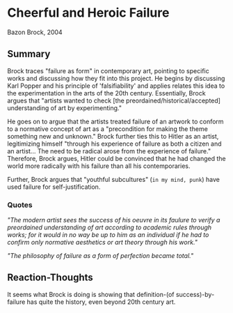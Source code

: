# Cheerful and Heroic Failure
Bazon Brock, 2004

## Summary

Brock traces "failure as form" in contemporary art, pointing to specific works and discussing how they fit into this project. He begins by discussing Karl Popper and his principle of 'falsifiability' and applies relates this idea to the experimentation in the arts of the 20th century. Essentially, Brock argues that "artists wanted to check [the preordained/historical/accepted] understanding of art by experimenting."

He goes on to argue that the artists treated failure of an artwork to conform to a normative concept of art as a "precondition for making the theme something new and unknown." Brock further ties this to Hitler as an artist, legitimizing himself "through his experience of failure as both a citizen and an artist... The need to be radical arose from the experience of failure." Therefore, Brock argues, Hitler could be convinced that he had changed the world more radically with his failure than all his contemporaries.

Further, Brock argues that "youthful subcultures" (`in my mind, punk`) have used failure for self-justification.



### Quotes

_"The modern artist sees the success of his oeuvre in its faulure to verify a preordained understanding of art according to academic rules through works; for it would in no way be up to him as an individual if he had to confirm only normative aesthetics or art theory through his work."_

_"The philosophy of failure as a form of perfection became total."_


## Reaction-Thoughts
It seems what Brock is doing is showing that definition-(of success)-by-failure has quite the history, even beyond 20th century art. 
